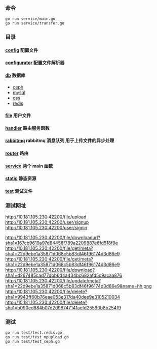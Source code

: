 ### 命令
```shell
go run service/main.go
go run service/transfer.go
```


### 目录
#### [config](config)    配置文件
#### [configurator](configurator)    配置文件解析器
#### [db](db)    数据库
- [ceph](db/ceph)
- [mysql](db/mysql)
- [oss](db/oss)
- [redis](db/redis)
#### [file](file)    用户文件
#### [handler](handler)    路由服务函数
#### [rabbitmq](rabbitmq)    rabbitmq 消息队列 用于上传文件的异步处理
#### [router](router)    路由
#### [service](service)    两个 main 函数
#### [static](static)    静态资源
#### [test](test)    测试文件


### 测试网址
http://10.181.105.230:42200/file/upload <br/>
http://10.181.105.230:42200/user/signup <br/>
http://10.181.105.230:42200/user/signin <br/>

http://10.181.105.230:42200/file/downloadurl?sha1=167cb9619a97d84458f789a2209887e6fd518f9e <br/>
http://10.181.105.230:42200/file/get/meta?sha1=22d9ebe1a35871d068c5b83df46f96174d3d86e9 <br/>
http://10.181.105.230:42200/file/get/meta?sha1=22d9ebe1a35871d068c5b83df46f96174d3d86e9 <br/>
http://10.181.105.230:42200/file/download?sha1=d267485cad77dbb6d4a434bc682afd5c9acaa876 <br/>
http://10.181.105.230:42200/file/update/meta?sha1=22d9ebe1a35871d068c5b83df46f96174d3d86e9&name=hh.png <br/>
http://10.181.105.230:42200/file/delete?sha1=9943ff60b76eae053e317da40dee9e3105210034 <br/>
http://10.181.105.230:42200/file/delete?sha1=b090ed884b07d2d98747141aefd25590b8b254f9 <br/>


### 测试
```shell
go run test/test.redis.go
go run test/test_mpupload.go
go run test/test_ceph.go
```